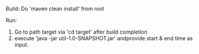 Build:
Do 'maven clean install' from root

Run:
1) Go to path target via 'cd target' after build completion
2) execute 'java -jar util-1.0-SNAPSHOT.jar' andprovide start & end time as input.
